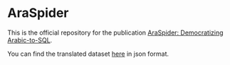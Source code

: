 # AraSpider
This is the official repository for the publication [AraSpider: Democratizing Arabic-to-SQL](https://arxiv.org/abs/2402.07448). 

You can find the translated dataset [here](https://github.com/ahmedheakl/AraSpider/blob/main/data/train_spider.json) in json format. 

